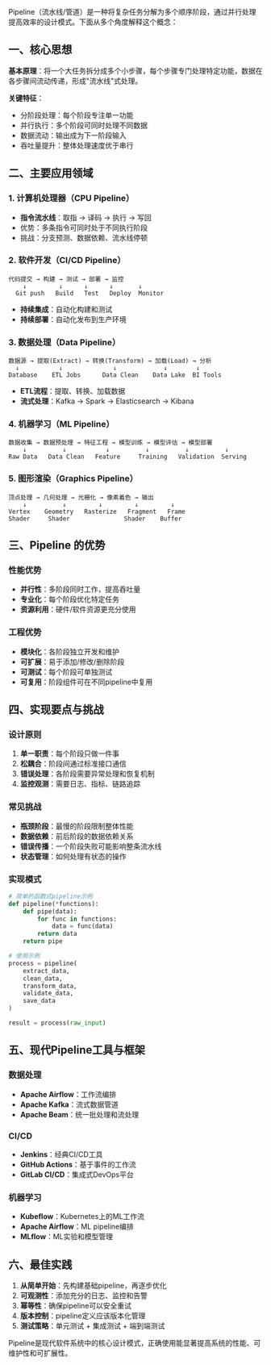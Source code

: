 Pipeline（流水线/管道）是一种将复杂任务分解为多个顺序阶段，通过并行处理提高效率的设计模式。下面从多个角度解释这个概念：

## 一、核心思想

**基本原理**：将一个大任务拆分成多个小步骤，每个步骤专门处理特定功能，数据在各步骤间流动传递，形成"流水线"式处理。

**关键特征**：
- 分阶段处理：每个阶段专注单一功能
- 并行执行：多个阶段可同时处理不同数据
- 数据流动：输出成为下一阶段输入
- 吞吐量提升：整体处理速度优于串行

## 二、主要应用领域

### 1. 计算机处理器（CPU Pipeline）
- **指令流水线**：取指 → 译码 → 执行 → 写回
- 优势：多条指令可同时处于不同执行阶段
- 挑战：分支预测、数据依赖、流水线停顿

### 2. 软件开发（CI/CD Pipeline）
```
代码提交 → 构建 → 测试 → 部署 → 监控
    ↓         ↓      ↓      ↓       ↓
  Git push   Build   Test   Deploy  Monitor
```
- **持续集成**：自动化构建和测试
- **持续部署**：自动化发布到生产环境

### 3. 数据处理（Data Pipeline）
```
数据源 → 提取(Extract) → 转换(Transform) → 加载(Load) → 分析
  ↓           ↓              ↓             ↓        ↓
Database    ETL Jobs      Data Clean    Data Lake  BI Tools
```
- **ETL流程**：提取、转换、加载数据
- **流式处理**：Kafka → Spark → Elasticsearch → Kibana

### 4. 机器学习（ML Pipeline）
```
数据收集 → 数据预处理 → 特征工程 → 模型训练 → 模型评估 → 模型部署
    ↓          ↓           ↓          ↓          ↓          ↓
Raw Data   Data Clean   Feature     Training   Validation  Serving
```

### 5. 图形渲染（Graphics Pipeline）
```
顶点处理 → 几何处理 → 光栅化 → 像素着色 → 输出
    ↓          ↓         ↓         ↓         ↓
Vertex    Geometry   Rasterize   Fragment   Frame
Shader     Shader               Shader    Buffer
```

## 三、Pipeline 的优势

### 性能优势
- **并行性**：多阶段同时工作，提高吞吐量
- **专业化**：每个阶段优化特定任务
- **资源利用**：硬件/软件资源更充分使用

### 工程优势
- **模块化**：各阶段独立开发和维护
- **可扩展**：易于添加/修改/删除阶段
- **可测试**：每个阶段可单独测试
- **可复用**：阶段组件可在不同pipeline中复用

## 四、实现要点与挑战

### 设计原则
1. **单一职责**：每个阶段只做一件事
2. **松耦合**：阶段间通过标准接口通信
3. **错误处理**：各阶段需要异常处理和恢复机制
4. **监控观测**：需要日志、指标、链路追踪

### 常见挑战
- **瓶颈阶段**：最慢的阶段限制整体性能
- **数据依赖**：前后阶段的数据依赖关系
- **错误传播**：一个阶段失败可能影响整条流水线
- **状态管理**：如何处理有状态的操作

### 实现模式
```python
# 简单的函数式pipeline示例
def pipeline(*functions):
    def pipe(data):
        for func in functions:
            data = func(data)
        return data
    return pipe

# 使用示例
process = pipeline(
    extract_data,
    clean_data, 
    transform_data,
    validate_data,
    save_data
)

result = process(raw_input)
```

## 五、现代Pipeline工具与框架

### 数据处理
- **Apache Airflow**：工作流编排
- **Apache Kafka**：流式数据管道
- **Apache Beam**：统一批处理和流处理

### CI/CD
- **Jenkins**：经典CI/CD工具
- **GitHub Actions**：基于事件的工作流
- **GitLab CI/CD**：集成式DevOps平台

### 机器学习
- **Kubeflow**：Kubernetes上的ML工作流
- **Apache Airflow**：ML pipeline编排
- **MLflow**：ML实验和模型管理

## 六、最佳实践

1. **从简单开始**：先构建基础pipeline，再逐步优化
2. **可观测性**：添加充分的日志、监控和告警
3. **幂等性**：确保pipeline可以安全重试
4. **版本控制**：pipeline定义应该版本化管理
5. **测试策略**：单元测试 + 集成测试 + 端到端测试

Pipeline是现代软件系统中的核心设计模式，正确使用能显著提高系统的性能、可维护性和可扩展性。